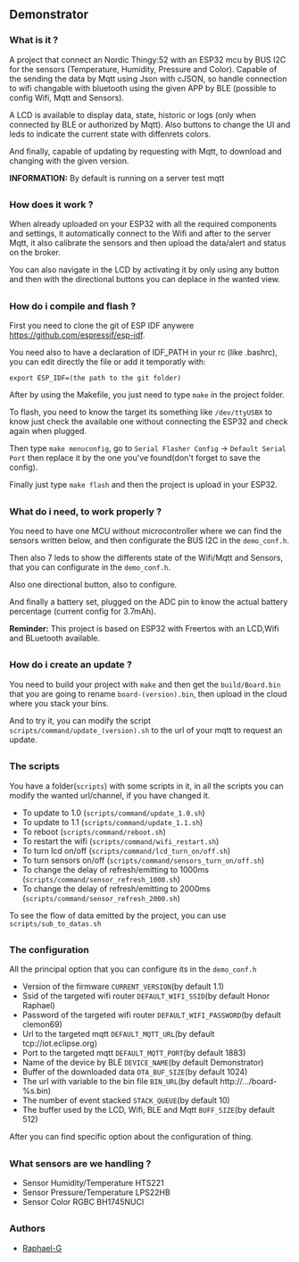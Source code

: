 ## Demonstrator
### What is it ?

A project that connect an Nordic Thingy:52 with an ESP32 mcu by BUS I2C for the sensors (Temperature, Humidity, Pressure and Color).
Capable of the sending the data by Mqtt using Json with cJSON, so handle connection to wifi changable with bluetooth using the given APP by BLE (possible to config Wifi, Mqtt and Sensors).

A LCD is available to display data, state, historic or logs (only when connected by BLE or authorized by Mqtt).
Also buttons to change the UI and leds to indicate the current state with diffenrets colors.

And finally, capable of updating by requesting with Mqtt, to download and changing with the given version.

**INFORMATION:** By default is running on a server test mqtt

##

### How does it work ?

When already uploaded on your ESP32 with all the required components and settings,
it automatically connect to the Wifi and after to the server Mqtt, it also calibrate the sensors and then upload the data/alert and status on the broker.

You can also navigate in the LCD by activating it by only using any button and then with the directional buttons you can deplace in the wanted view.

 
##

### How do i compile and flash ?

First you need to clone the git of ESP IDF anywere https://github.com/espressif/esp-idf.

You need also to have a declaration of IDF_PATH in your rc (like .bashrc), you can edit directly the file or add it temporatly with:

`export ESP_IDF=(the path to the git folder)`

After by using the Makefile, you just need to type `make` in the project folder.

To flash, you need to know the target its something like `/dev/ttyUSBX` to know just check the available one without connecting the ESP32 and check again when plugged.

Then type `make menuconfig`, go to `Serial Flasher Config` -> `Default Serial Port` then replace it by the one you've found(don't forget to save the config).

Finally just type `make flash` and then the project is upload in your ESP32.


##

### What do i need, to work properly ?

You need to have one MCU without microcontroller where we can find the sensors written below, and then configurate the BUS I2C in the `demo_conf.h`.
 
Then also 7 leds to show the differents state of the Wifi/Mqtt and Sensors, that you can configurate in the `demo_conf.h`.

Also one directional button, also to configure.

And finally a battery set, plugged on the ADC pin to know the actual battery percentage (current config for 3.7mAh).

**Reminder:** This project is based on ESP32 with Freertos with an LCD,Wifi and BLuetooth available.

##

### How do i create an update ?

You need to build your project with `make` and then get the `build/Board.bin` that you are going to rename `board-(version).bin`, then upload in the cloud where you stack your bins.

And to try it, you can modify the script `scripts/command/update_(version).sh` to the url of your mqtt to request an update.

##

### The scripts

You have a folder(`scripts`) with some scripts in it, in all the scripts you can modify the wanted url/channel, if you have changed it.

- To update to 1.0 (`scripts/command/update_1.0.sh`)
- To update to 1.1 (`scripts/command/update_1.1.sh`)
- To reboot (`scripts/command/reboot.sh`)
- To restart the wifi (`scripts/command/wifi_restart.sh`)
- To turn lcd on/off (`scripts/command/lcd_turn_on/off.sh`)
- To turn sensors on/off (`scripts/command/sensors_turn_on/off.sh`)
- To change the delay of refresh/emitting to 1000ms (`scripts/command/sensor_refresh_1000.sh`)
- To change the delay of refresh/emitting to 2000ms (`scripts/command/sensor_refresh_2000.sh`)

To see the flow of data emitted by the project, you can use `scripts/sub_to_datas.sh`

##

### The configuration

All the principal option that you can configure its in the `demo_conf.h`

- Version of the firmware `CURRENT_VERSION`(by default 1.1)
- Ssid of the targeted wifi router `DEFAULT_WIFI_SSID`(by default Honor Raphael)
- Password of the targeted wifi router `DEFAULT_WIFI_PASSWORD`(by default clemon69)
- Url to the targeted mqtt `DEFAULT_MQTT_URL`(by default tcp://iot.eclipse.org)
- Port to the targeted mqtt `DEFAULT_MQTT_PORT`(by default 1883)
- Name of the device by BLE `DEVICE_NAME`(by default Demonstrator)
- Buffer of the downloaded data `OTA_BUF_SIZE`(by default 1024)
- The url with variable to the bin file `BIN_URL`(by default http://.../board-%s.bin)
- The number of event stacked `STACK_QUEUE`(by default 10)
- The buffer used by the LCD, Wifi, BLE and Mqtt `BUFF_SIZE`(by default 512)

After you can find specific option about the configuration of thing.

##

### What sensors are we handling ?

 - Sensor Humidity/Temperature HTS221
 - Sensor Pressure/Temperature LPS22HB
 - Sensor Color RGBC BH1745NUCl

##
### Authors
 * [Raphael-G](https://github.com/Clemon-R)